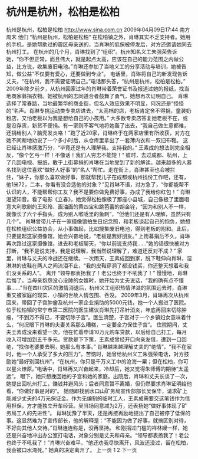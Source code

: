 # 杭州是杭州，松柏是松柏

杭州是杭州，松柏是松柏
http://www.sina.com.cn  2009年04月09日17:44  南方周末
他们 “杭州是杭州，松柏是松柏”
在松柏镇之外，肖琳其实不乏支持者。她用的手机，是她帮助过的震区母亲送的，当肖琳的低保被停发后，对方还邀请她同去杭州打工。
在杭州的几个月，肖琳找到了“组织”。杭州知名义工朱强荣告诉她，“你不但正常，而且伟大，就是起点太高，应该在自己的能力范围之内做公益，比方说，收集废旧电池。”肖琳还参加了当地义工的分享活动与培训，她被告知，做公益“不仅要有爱心，还要做到专业”。
电话里，肖琳将自己的新发现告诉丈夫，“在杭州，我不需要证明自己。”电话那头答，“杭州是杭州，松柏是松柏。”
2009年除夕前夕，从杭州回家过年的肖琳带着荣誉证书及报道过她的报纸，找当地商家募捐衣物。她被杭州的志同道合者鼓舞了勇气，她想再次证明自己。
肖琳选择了常春路，当地最繁华的商业街，但名人效应效果不明显，何况还是“怪怪的”名声。肖琳专挑运动类专卖店进去，“太高档的店，老板肯定舍不得捐，童装奶粉店，又怕老板以为我是想给自己的小孩用。”
大多数专卖店答复她老板不在，或是没存货，新货不便捐。有一家则不客气地将她轰了出去，“我自己做生意都难，还捐给别人？脑壳发炎咯！”跑了近20家，肖琳终于在两家店里有所收获，对方在她不间断地劝说了一个多小时后，从仓库里拿出了一套薄内衣和一双旧布鞋。
这已经让肖琳感激万分，“毕竟还是有人理解我，支持我的。”
王素成的想法则完全相反，“像个乞丐一样！不像话！我们人穷志不能短！”
彼时，去过成都、杭州，上了几回电视、报纸，敢于上街募捐的肖琳在当地受到了新的解读。越来越多的人慕名找到这位喜欢“做好人好事”的“名人”帮忙。走在街上，肖琳甚至也会被拦住，“妹子，你那么喜欢做好事，那就帮我儿子在成都或杭州找份工作吧，还有，他1米72，二本，你看有没合适他的对象？”见肖琳不语，对方急了，“你都能帮不认识的人，不能帮帮你工友？我不是要你做免费好事，办成了我给你红包！”
肖琳渴望知音。看了电影《立春》，她觉得松柏像极了那座小县城，自己像极了里面唱意大利歌剧的王彩玲、画油画的黄四宝和跳芭蕾的胡金铨，“因为和别人不一样，就像长了六个手指头，成为别人喉咙里的鱼刺”，“但他们还是有人理解，虽然只有几个”。
肖琳曾带儿子在一家摄像馆拍生日纪念照，和老板谈起自己的抱负，她想在松柏组织公益协会，从小事做起，比如搜集废旧电池，得到老板的附和。此后，只要提起这家摄像馆，她会兴奋地说，“老板是我好朋友。”
上街募捐后不久，肖琳再次路过这家摄像馆，进去和老板聊天，“你以前说支持我……”她的话很快被对方打断，“我不是说支持，我是说理解，我当然说理解了，难道还反对不成？”
家里，肖琳与丈夫的冷战还在继续。一次雨天，王素成回到家，脱下鞋伸向肖琳，湿淋淋的皮鞋在两人之间流泪不止，“我的皮鞋穿洞了都没钱买，你还整天想着和我们没关系的人”。
离开 “领导都表扬我了！老公也终于不吼我了！”
慢慢地，肖琳后悔了。当母亲抱怨没心没肺的女婿时，她开始为丈夫说话，“我的确有点不懂事……”当在四川灾区的激情消退后，杭州义工组织热情洋溢的氛围远去时，肖琳重又被家庭的现实、小镇的世故人情包围、吞没。
2009年3月，肖琳再次从杭州回来，带回了子宫肿瘤及杭州一家企业捐助的5000元钱，她一个人搬进了医院。
位于松柏镇的常宁市第二医院的医生建议肖琳先打吊针消炎，年底再回来切除肿瘤，“不到万不得已，不要切除子宫”。医生清楚，子宫对于一个乡镇妇女意味着什么，“何况眼下肖琳的夫妻关系那么糟糕，一定要全力保住子宫”。
住院期间，丈夫王素成没来看望一次，他在忙着申请10万元购车贷款，以后给自己打工，每月收入可增加到五千多元。贷款是下下策，王素成曾经开口向亲友借，遭到一口回绝，“找你老婆要去啊，她那么有本事。”
肖琳越来越理解丈夫的“绝情”，“我不在家时，他一个人承受了多大的压力”。苦恼时，她曾给杭州义工朱强荣电话，对方鼓励她“最好别回杭州”，“在杭州，你只是千万义工中的沧海一粟；但在松柏，你可以星火燎原。”电话中，肖琳再又兴奋起来，冷却后，她又觉得朱师傅的期待“太遥远”。
眼下，她只想挽回她的子宫和她的家庭。出院后，肖琳和丈夫长谈了一次，她提出回杭州打工，赚钱并避风头；后者同意暂不离婚，但仍然要求肖琳证明给他看，“你做好事是对的”。
她随即找到水口山矿务局宣传部部长吴保华，请求矿上能减少丈夫的4万元保证金。作为无编制的临时工人，王素成需要交这笔钱作为信用担保，方才能独立开车经营。吴当场同意减为2万，还表扬她“做好事体现了矿务局工人的先进性”。
肖琳犹豫了半天，还是再接再励地提出了自己被停了低保的事。这显然难为了宣传部长，他的解释是：“不能因为做了好事，就搞区别对待，不好向其他人交待。”肖琳连连称是，没再坚持。
和刚捐过门槛的祥林嫂一样，她还是兴奋地冲出办公室打电话，对象分别是丈夫和母亲。“领导都表扬我了！老公也终于不吼我了！”肖琳兴奋难平，“他还劝我尽快离开，风波还没过，留在松柏，我会被口水淹死。”
她真的决定离开了。
上一页
1
2
下一页

